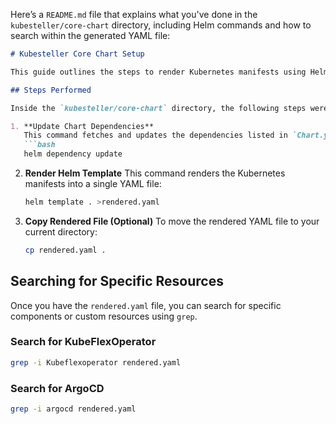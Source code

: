Here’s a `README.md` file that explains what you've done in the `kubesteller/core-chart` directory, including Helm commands and how to search within the generated YAML file:

````markdown
# Kubesteller Core Chart Setup

This guide outlines the steps to render Kubernetes manifests using Helm and locate specific resources such as `KubeFlexOperator` and `ArgoCD` in the output.

## Steps Performed

Inside the `kubesteller/core-chart` directory, the following steps were executed:

1. **Update Chart Dependencies**  
   This command fetches and updates the dependencies listed in `Chart.yaml`:
   ```bash
   helm dependency update
````

2. **Render Helm Template**
   This command renders the Kubernetes manifests into a single YAML file:

   ```bash
   helm template . >rendered.yaml
   ```

3. **Copy Rendered File (Optional)**
   To move the rendered YAML file to your current directory:

   ```bash
   cp rendered.yaml .
   ```

## Searching for Specific Resources

Once you have the `rendered.yaml` file, you can search for specific components or custom resources using `grep`.

### Search for KubeFlexOperator

```bash
grep -i Kubeflexoperator rendered.yaml
```

### Search for ArgoCD

```bash
grep -i argocd rendered.yaml
```


